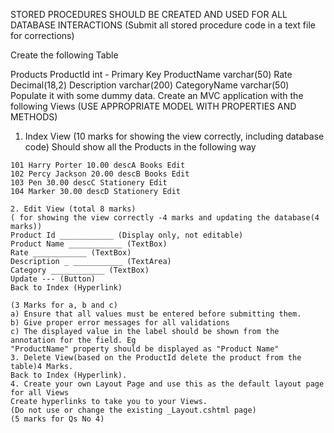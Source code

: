 STORED PROCEDURES SHOULD BE CREATED AND USED FOR ALL DATABASE INTERACTIONS
(Submit all stored procedure code in a text file for corrections)

Create the following Table

Products
ProductId int - Primary Key
ProductName varchar(50)
Rate Decimal(18,2)
Description varchar(200)
CategoryName varchar(50)
Populate it with some dummy data.
Create an MVC application with the following Views
(USE APPROPRIATE MODEL WITH PROPERTIES AND METHODS)

1. Index View (10 marks for showing the view correctly, including database code)
Should show all the Products in the following way
``` ProductId ProductName Rate Description CategoryName
101 Harry Porter 10.00 descA Books Edit
102 Percy Jackson 20.00 descB Books Edit
103 Pen 30.00 descC Stationery Edit
104 Marker 30.00 descD Stationery Edit
```

```
2. Edit View (total 8 marks)
( for showing the view correctly -4 marks and updating the database(4 marks))
Product Id ____________ (Display only, not editable)
Product Name ____________ (TextBox)
Rate ____________ (TextBox)
Description _ ___________ (TextArea)
Category ____________ (TextBox)
Update --- (Button)
Back to Index (Hyperlink)
```
```
(3 Marks for a, b and c)
a) Ensure that all values must be entered before submitting them.
b) Give proper error messages for all validations
c) The displayed value in the label should be shown from the annotation for the field. Eg
"ProductName" property should be displayed as "Product Name"
3. Delete View(based on the ProductId delete the product from the table)4 Marks.
Back to Index (Hyperlink).
4. Create your own Layout Page and use this as the default layout page for all Views
Create hyperlinks to take you to your Views.
(Do not use or change the existing _Layout.cshtml page)
(5 marks for Qs No 4)
```
